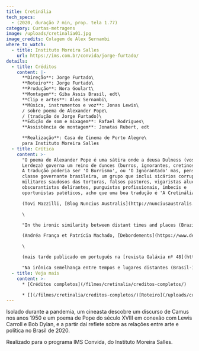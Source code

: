 ```yaml
---
title: Cretinália
tech_specs:
  - (2020, duração 7 min, prop. tela 1.77)
category: Curtas-metragens
image: /uploads/cretinalia01.jpg
image_credits: Colagem de Alex Sernambi
where_to_watch:
  - title: Instituto Moreira Salles
    url: https://ims.com.br/convida/jorge-furtado/
details:
  - title: Créditos
    content: |-
      **Direção**: Jorge Furtado\
      **Roteiro**: Jorge Furtado\
      **Produção**: Nora Goulart\
      **Montagem**: Giba Assis Brasil, edt\
      **Clip e artes**: Alex Sernambi\
      **Música, instrumentos e voz**: Jonas Lewis\
      / sobre poema de Alexander Pope\
      / (tradução de Jorge Furtado)\
      **Edição de som e mixagem**: Rafael Rodrigues\
      **Assistência de montagem**: Jonatas Rubert, edt

      **Realização**: Casa de Cinema de Porto Alegre\
      para Instituto Moreira Salles
  - title: Crítica
    content: >-
      "O poema de Alexander Pope é uma sátira onde a deusa Dulness (vossa
      Lerdeza) governa um reino de dunces (burros, ignorantes, cretinos). (...)
      A tradução poderia ser 'O Burrismo', ou 'O Ignorantado' mas, pensando na
      classe governante brasileira, um grupo que inclui sicários corruptos,
      militares saudosos das torturas, falsos pastores, vigaristas alucinados,
      obscurantistas delirantes, punguistas profissionais, imbecis e
      oportunistas patéticos, acho que uma boa tradução é 'A Cretinália'."\

      (Tovi Mazzilli, [Blog Nuncius Australis](http://nunciusaustralis.blogspot.com/2020/07/a-lua-o-mar-do-nectar-e-cretinalia.html), 09/07/2020)\

      \

      "In the ironic similarity between distant times and places (Brazil-England), we discover the repetition of the absurd, the madness, the inaptitude, the shame. The crisis of historical sense and the malaise in Bolsonarist Brazil are both conspicuous. '120 thousand deaths. How many could have been avoided?' For the questions that Furtado asks, there are no answers. There is no explanation for the government's policy of death, there is no logic to the images of hundreds of graves dug across the country, side by side. There is shame."\

      (Andréa França et Patrícia Machado, [Debordements](https://www.debordements.fr/Images-that-haunt-II), 18/05/2021)\

      \

      (mais tarde publicado em português na [revista Galáxia nº 48](https://www.scielo.br/j/gal/a/cjRZWYQ4vkK6bVnnPPBhdBn/), março/2023)\

      "Na irônica semelhança entre tempos e lugares distantes (Brasil-Inglaterra), descobrimos a repetição do absurdo, da loucura, da torpeza, da vergonha. A crise de sentido histórico e o mal-estar do Brasil bolsonarista são evidentes. '120 mil mortes. Quantas poderiam ter sido evitadas?' Para as perguntas que Furtado faz no curta de 7 minutos, não há respostas. Não há explicação para a política de morte, não há lógica para as imagens impressionantes de centenas de covas abertas, uma ao lado da outra. Há vergonha."
  - title: Veja mais
    content: >-
      * [C﻿réditos completos](/filmes/cretinalia/creditos-completos/)

      * [](/filmes/cretinalia/creditos-completos/)[R﻿oteiro](/uploads/cretinalia-rot.pdf)
---
```

Isolado durante a pandemia, um cineasta descobre um discurso de Camus nos anos 1950 e um poema de Pope do século XVIII em conexão com Lewis Carroll e Bob Dylan, e a partir daí reflete sobre as relações entre arte e política no Brasil de 2020.

Realizado para o programa IMS Convida, do Instituto Moreira Salles.